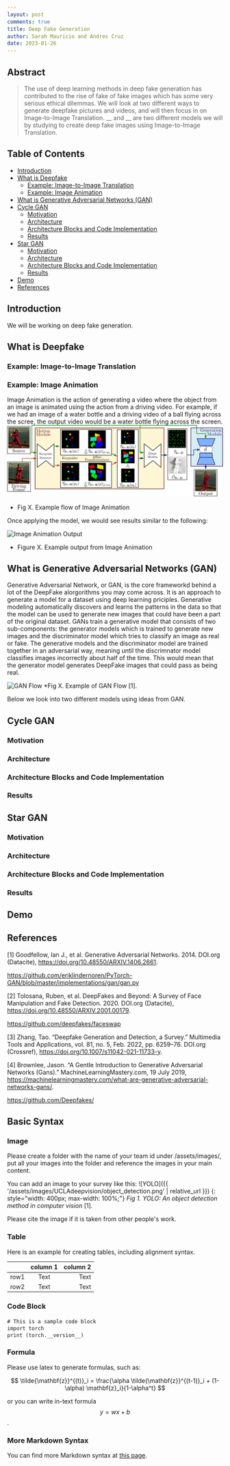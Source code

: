 ```yaml
---
layout: post
comments: true
title: Deep Fake Generation
author: Sarah Mauricio and Andres Cruz
date: 2023-01-26
---
```


## Abstract

> The use of deep learning methods in deep fake generation has contributed to the rise of fake of fake images which has some very serious ethical dilemmas. We will look at two different ways to generate deepfake pictures and videos, and will then focus in on Image-to-Image Translation. __ and __ are two different models we will by studying to create deep fake images using Image-to-Image Translation.
<!--more-->
## Table of Contents

* [Introduction](#intro)
* [What is Deepfake](#deepfake)
    * [Example: Image-to-Image Translation](#i2i)
    * [Example: Image Animation](#ia)
* [What is Generative Adversarial Networks (GAN)](#GAN)
* [Cycle GAN](#cycleGAN)
    * [Motivation](#mot1)
    * [Architecture](#arch1)
    * [Architecture Blocks and Code Implementation](#archBlock1)
    * [Results](#res1)
* [Star GAN](#starGAN)
    * [Motivation](#mot2)
    * [Architecture](#arch2)
    * [Architecture Blocks and Code Implementation](#archBlock2)
    * [Results](#res2)
* [Demo](#demo)
* [References](#ref)

## Introduction <a name="intro"></a>

We will be working on deep fake generation.

## What is Deepfake <a name="deepfake"></a>

### Example: Image-to-Image Translation <a name="i2i"></a>

### Example: Image Animation <a name="ia"></a>

Image Animation is the action of generating a video where the object from an image is animated using the action from a driving video. For example, if we had an image of a water bottle and a driving video of a ball flying across the scree, the output video would be a water bottle flying across the screen. 
![GAN Flow](/assets/images/team14/pipeline.png)
* Fig X. Example flow of Image Animation

Once applying the model, we would see results similar to the following:

![Image Animation Output](/assets/images/team14/vox-teaser.gif)
* Figure X. Example output from Image Animation
## What is Generative Adversarial Networks (GAN) <a name="GAN"></a>

Generative Adversarial Network, or GAN, is the core frameworkd behind a lot of the DeepFake alorgorithms you may come across. It is an approach to generate a model for a dataset using deep learning priciples. Generative modeling automatically discovers and learns the patterns in the data so that the model can be used to generate new images that could have been a part of the original dataset. GANs train a generative model that consists of two sub-components: the generator models which is trained to generate new images and the discriminator model which tries to classify an image as real or fake. The generative models and the discriminator model are trained together in an adversarial way, meaning until the discrimnator model classifies images incorrectly about half of the time. This would mean that the generator model generates DeepFake images that could pass as being real.

![GAN Flow]( '/assets/images/team14/gan1.JPG' )
*Fig X. Example of GAN Flow [1].

Below we look into two different models using ideas from GAN.

## Cycle GAN <a name="cycleGAN"></a>

### Motivation <a name="mot1"></a>

### Architecture <a name="arch1"></a>
 
### Architecture Blocks and Code Implementation <a name="archBlocks1"></a>

### Results <a name="res1"></a>

## Star GAN <a name="starGAN"></a>

### Motivation <a name="mot2"></a>

### Architecture <a name="arch2"></a>

### Architecture Blocks and Code Implementation <a name="archBlocks2"></a>

### Results <a name="res2"></a>

## Demo <a name="demo"></a>

## References <a name="ref"></a>

[1] Goodfellow, Ian J., et al. Generative Adversarial Networks. 2014. DOI.org (Datacite), https://doi.org/10.48550/ARXIV.1406.2661.

https://github.com/eriklindernoren/PyTorch-GAN/blob/master/implementations/gan/gan.py

[2] Tolosana, Ruben, et al. DeepFakes and Beyond: A Survey of Face Manipulation and Fake Detection. 2020. DOI.org (Datacite), https://doi.org/10.48550/ARXIV.2001.00179.

https://github.com/deepfakes/faceswap

[3] Zhang, Tao. “Deepfake Generation and Detection, a Survey.” Multimedia Tools and Applications, vol. 81, no. 5, Feb. 2022, pp. 6259–76. DOI.org (Crossref), https://doi.org/10.1007/s11042-021-11733-y.

[4] Brownlee, Jason. “A Gentle Introduction to Generative Adversarial Networks (Gans).” MachineLearningMastery.com, 19 July 2019, https://machinelearningmastery.com/what-are-generative-adversarial-networks-gans/. 

https://github.com/Deepfakes/



## Basic Syntax
### Image
Please create a folder with the name of your team id under /assets/images/, put all your images into the folder and reference the images in your main content.

You can add an image to your survey like this:
![YOLO]({{ '/assets/images/UCLAdeepvision/object_detection.png' | relative_url }})
{: style="width: 400px; max-width: 100%;"}
*Fig 1. YOLO: An object detection method in computer vision* [1].

Please cite the image if it is taken from other people's work.


### Table
Here is an example for creating tables, including alignment syntax.

|             | column 1    |  column 2     |
| :---        |    :----:   |          ---: |
| row1        | Text        | Text          |
| row2        | Text        | Text          |



### Code Block
```
# This is a sample code block
import torch
print (torch.__version__)
```


### Formula
Please use latex to generate formulas, such as:

$$
\tilde{\mathbf{z}}^{(t)}_i = \frac{\alpha \tilde{\mathbf{z}}^{(t-1)}_i + (1-\alpha) \mathbf{z}_i}{1-\alpha^t}
$$

or you can write in-text formula $$y = wx + b$$.

### More Markdown Syntax
You can find more Markdown syntax at [this page](https://www.markdownguide.org/basic-syntax/).
